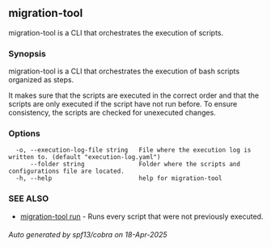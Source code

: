 ## migration-tool

migration-tool is a CLI that orchestrates the execution of scripts.

### Synopsis

migration-tool is a CLI that orchestrates the execution of bash scripts organized as steps.

It makes sure that the scripts are executed in the correct order and that the scripts are only executed if the script have not run before.
To ensure consistency, the scripts are checked for unexecuted changes.


### Options

```
  -o, --execution-log-file string   File where the execution log is written to. (default "execution-log.yaml")
      --folder string               Folder where the scripts and configurations file are located.
  -h, --help                        help for migration-tool
```

### SEE ALSO

* [migration-tool run](migration-tool_run.md)	 - Runs every script that were not previously executed.

###### Auto generated by spf13/cobra on 18-Apr-2025
